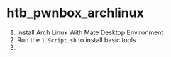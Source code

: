 # htb_pwnbox_archlinux


1. Install Arch Linux With Mate Desktop Environment
2. Run the `1.Script.sh` to install basic tools
3. 
